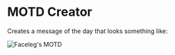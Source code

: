 MOTD Creator
============

Creates a message of the day that looks something like:


![Faceleg's MOTD](http://i.imgur.com/m5U4GBf.png)
